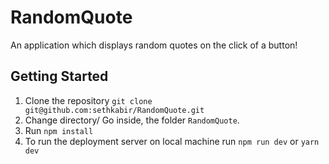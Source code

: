 # RandomQuote
An application which displays random quotes on the click of a button!

## Getting Started
1. Clone the repository `git clone git@github.com:sethkabir/RandomQuote.git`
2. Change directory/ Go inside, the folder `RandomQuote`.
3. Run `npm install`
4. To run the deployment server on local machine run `npm run dev` or `yarn dev`

